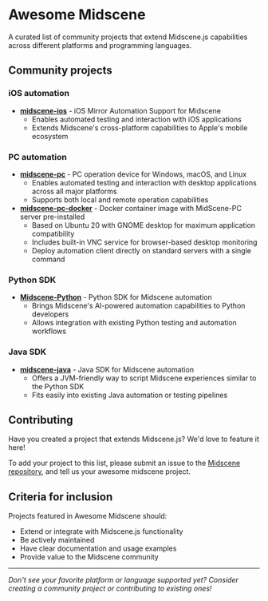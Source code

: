 # Awesome Midscene

A curated list of community projects that extend Midscene.js capabilities across different platforms and programming languages.

## Community projects

### iOS automation
- **[midscene-ios](https://github.com/lhuanyu/midscene-ios)** - iOS Mirror Automation Support for Midscene
  - Enables automated testing and interaction with iOS applications
  - Extends Midscene's cross-platform capabilities to Apple's mobile ecosystem

### PC automation
- **[midscene-pc](https://github.com/Mofangbao/midscene-pc)** - PC operation device for Windows, macOS, and Linux
  - Enables automated testing and interaction with desktop applications across all major platforms
  - Supports both local and remote operation capabilities
- **[midscene-pc-docker](https://github.com/Mofangbao/midscene-pc-docker)** - Docker container image with MidScene-PC server pre-installed
  - Based on Ubuntu 20 with GNOME desktop for maximum application compatibility
  - Includes built-in VNC service for browser-based desktop monitoring
  - Deploy automation client directly on standard servers with a single command

### Python SDK
- **[Midscene-Python](https://github.com/Python51888/Midscene-Python)** - Python SDK for Midscene automation
  - Brings Midscene's AI-powered automation capabilities to Python developers
  - Allows integration with existing Python testing and automation workflows

### Java SDK
- **[midscene-java](https://github.com/Master-Frank/midscene-java)** - Java SDK for Midscene automation
  - Offers a JVM-friendly way to script Midscene experiences similar to the Python SDK
  - Fits easily into existing Java automation or testing pipelines

## Contributing

Have you created a project that extends Midscene.js? We'd love to feature it here!

To add your project to this list, please submit an issue to the [Midscene repository](https://github.com/web-infra-dev/midscene), and tell us your awesome midscene project.

## Criteria for inclusion

Projects featured in Awesome Midscene should:
- Extend or integrate with Midscene.js functionality
- Be actively maintained
- Have clear documentation and usage examples
- Provide value to the Midscene community

---

*Don't see your favorite platform or language supported yet? Consider creating a community project or contributing to existing ones!*
